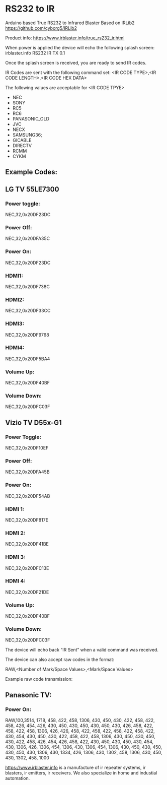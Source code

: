 # RS232 to IR
Arduino based True RS232 to Infrared Blaster
Based on IRLib2 https://github.com/cyborg5/IRLib2

Product info: https://www.irblaster.info/true_rs232_ir.html

When power is applied the device will echo the following splash screen:
irblaster.info RS232 IR TX 0.1

Once the splash screen is received, you are ready to send IR codes.

IR Codes are sent with the following command set:
\<IR CODE TYPE\>,\<IR CODE LENGTH\>,\<IR CODE HEX DATA\>

The following values are acceptable for \<IR CODE TPYE\>
-	NEC
-	SONY
-	RC5
-	RC6
-	PANASONIC_OLD
-	JVC
-	NECX
-	SAMSUNG36;
-	GICABLE
-	DIRECTV
-	RCMM
-	CYKM

## Example Codes:

## LG TV 55LE7300
### Power toggle:
NEC,32,0x20DF23DC 
### Power Off:
NEC,32,0x20DFA35C
### Power On:
NEC,32,0x20DF23DC 
### HDMI1:
NEC,32,0x20DF738C 
### HDMI2:
NEC,32,0x20DF33CC 
### HDMI3:
NEC,32,0x20DF9768 
### HDMI4:
NEC,32,0x20DF5BA4 
### Volume Up:
NEC,32,0x20DF40BF 
### Volume Down:
NEC,32,0x20DFC03F 

## Vizio TV D55x-G1

### Power Toggle:
NEC,32,0x20DF10EF
### Power Off:
NEC,32,0x20DFA45B 
### Power On:
NEC,32,0x20DF54AB 
### HDMI 1:
NEC,32,0x20DF817E 
### HDMI 2:
NEC,32,0x20DF41BE 
### HDMI 3:
NEC,32,0x20DFC13E 
### HDMI 4:
NEC,32,0x20DF21DE 
### Volume Up:
NEC,32,0x20DF40BF 
### Volume Down:
NEC,32,0x20DFC03F

The device will echo back “IR Sent” when a valid command was received.

The device can also accept raw codes in the format:

RAW,<Number of Mark/Space Values>,<Mark/Space Values>

Example raw code transmission:
## Panasonic TV:
### Power On:
RAW,100,3514, 1718, 458, 422, 458, 1306, 430, 450, 430, 422, 458, 422, 458, 426, 454, 426, 430, 450, 430, 450, 430, 450, 430, 426, 458, 422, 458, 422, 458, 1306, 426, 426, 458, 422, 458, 422, 458, 422, 458, 422, 430, 454, 430, 450, 430, 422, 458, 422, 458, 1306, 430, 450, 430, 450, 430, 422, 458, 426, 454, 426, 458, 422, 430, 450, 430, 450, 430, 454, 430, 1306, 426, 1306, 454, 1306, 430, 1306, 454, 1306, 430, 450, 430, 450, 430, 450, 430, 1306, 430, 1334, 426, 1306, 430, 1302, 458, 1306, 430, 450, 430, 1302, 458, 1000


https://www.irblaster.info is a manufacture of ir repeater systems, ir blasters, ir emitters, ir receivers.  We also specialize in home and industial automation.  
